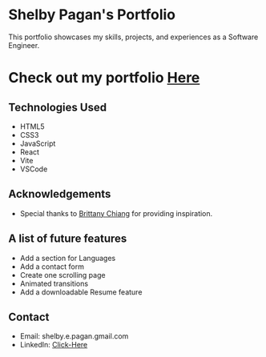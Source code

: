 # Shelby Pagan's Portfolio

This portfolio showcases my skills, projects, and experiences as a Software Engineer.



# Check out my portfolio [Here](https://shelbypagan.netlify.app/)

## Technologies Used
- HTML5
- CSS3
- JavaScript
- React
- Vite
- VSCode

## Acknowledgements
- Special thanks to [Brittany Chiang](https://github.com/bchiang7) for providing inspiration.

## A list of future features
- Add a section for Languages
- Add a contact form
- Create one scrolling page
- Animated transitions
- Add a downloadable Resume feature

## Contact

- Email: shelby.e.pagan.gmail.com
- LinkedIn: [Click-Here](https://www.linkedin.com/in/shelbypagan/)
